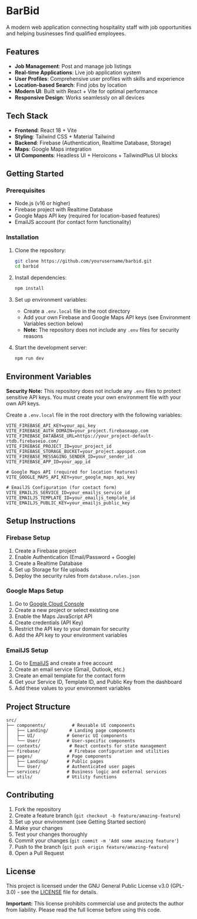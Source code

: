 # BarBid

A modern web application connecting hospitality staff with job opportunities and helping businesses find qualified employees.

## Features

- **Job Management**: Post and manage job listings
- **Real-time Applications**: Live job application system
- **User Profiles**: Comprehensive user profiles with skills and experience
- **Location-based Search**: Find jobs by location
- **Modern UI**: Built with React + Vite for optimal performance
- **Responsive Design**: Works seamlessly on all devices

## Tech Stack

- **Frontend**: React 18 + Vite
- **Styling**: Tailwind CSS + Material Tailwind
- **Backend**: Firebase (Authentication, Realtime Database, Storage)
- **Maps**: Google Maps integration
- **UI Components**: Headless UI + Heroicons + TailwindPlus UI blocks

## Getting Started

### Prerequisites

- Node.js (v16 or higher)
- Firebase project with Realtime Database
- Google Maps API key (required for location-based features)
- EmailJS account (for contact form functionality)

### Installation

1. Clone the repository:

   ```bash
   git clone https://github.com/yourusername/barbid.git
   cd barbid
   ```

2. Install dependencies:

   ```bash
   npm install
   ```

3. Set up environment variables:

   - Create a `.env.local` file in the root directory
   - Add your own Firebase and Google Maps API keys (see Environment Variables section below)
   - **Note:** The repository does not include any `.env` files for security reasons

4. Start the development server:
   ```bash
   npm run dev
   ```

## Environment Variables

**Security Note:** This repository does not include any `.env` files to protect sensitive API keys. You must create your own environment file with your own API keys.

Create a `.env.local` file in the root directory with the following variables:

```env
VITE_FIREBASE_API_KEY=your_api_key
VITE_FIREBASE_AUTH_DOMAIN=your_project.firebaseapp.com
VITE_FIREBASE_DATABASE_URL=https://your_project-default-rtdb.firebaseio.com/
VITE_FIREBASE_PROJECT_ID=your_project_id
VITE_FIREBASE_STORAGE_BUCKET=your_project.appspot.com
VITE_FIREBASE_MESSAGING_SENDER_ID=your_sender_id
VITE_FIREBASE_APP_ID=your_app_id

# Google Maps API (required for location features)
VITE_GOOGLE_MAPS_API_KEY=your_google_maps_api_key

# EmailJS Configuration (for contact form)
VITE_EMAILJS_SERVICE_ID=your_emailjs_service_id
VITE_EMAILJS_TEMPLATE_ID=your_emailjs_template_id
VITE_EMAILJS_PUBLIC_KEY=your_emailjs_public_key
```

## Setup Instructions

### Firebase Setup

1. Create a Firebase project
2. Enable Authentication (Email/Password + Google)
3. Create a Realtime Database
4. Set up Storage for file uploads
5. Deploy the security rules from `database.rules.json`

### Google Maps Setup

1. Go to [Google Cloud Console](https://console.cloud.google.com/)
2. Create a new project or select existing one
3. Enable the Maps JavaScript API
4. Create credentials (API Key)
5. Restrict the API key to your domain for security
6. Add the API key to your environment variables

### EmailJS Setup

1. Go to [EmailJS](https://www.emailjs.com/) and create a free account
2. Create an email service (Gmail, Outlook, etc.)
3. Create an email template for the contact form
4. Get your Service ID, Template ID, and Public Key from the dashboard
5. Add these values to your environment variables

## Project Structure

```
src/
├── components/          # Reusable UI components
│   ├── Landing/        # Landing page components
│   ├── UI/            # Generic UI components
│   └── User/          # User-specific components
├── contexts/           # React contexts for state management
├── firebase/           # Firebase configuration and utilities
├── pages/             # Page components
│   ├── Landing/       # Public pages
│   └── User/          # Authenticated user pages
├── services/          # Business logic and external services
└── utils/             # Utility functions
```

## Contributing

1. Fork the repository
2. Create a feature branch (`git checkout -b feature/amazing-feature`)
3. Set up your environment (see Getting Started section)
4. Make your changes
5. Test your changes thoroughly
6. Commit your changes (`git commit -m 'Add some amazing feature'`)
7. Push to the branch (`git push origin feature/amazing-feature`)
8. Open a Pull Request

## License

This project is licensed under the GNU General Public License v3.0 (GPL-3.0) - see the [LICENSE](LICENSE) file for details.

**Important:** This license prohibits commercial use and protects the author from liability. Please read the full license before using this code.
